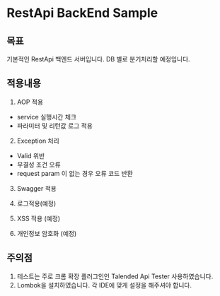 # RestApi BackEnd Sample

## 목표
기본적인 RestApi 백엔드 서버입니다. DB 별로 분기처리할 예정입니다.
## 적용내용
1. AOP 적용
- service 실행시간 체크
- 파라미터 및 리턴값 로그 적용

2. Exception 처리
- Valid 위반
- 무결성 조건 오류
- request param 이 없는 경우 오류 코드 반환

3. Swagger 적용

4. 로그적용(예정)

5. XSS 적용 (예정)

6. 개인정보 암호화 (예정)
## 주의점
1. 테스트는 주로 크롬 확장 플러그인인 Talended Api Tester 사용하였습니다.
2. Lombok을 설치하였습니다. 각 IDE에 맞게 설정을 해주셔야 합니다.